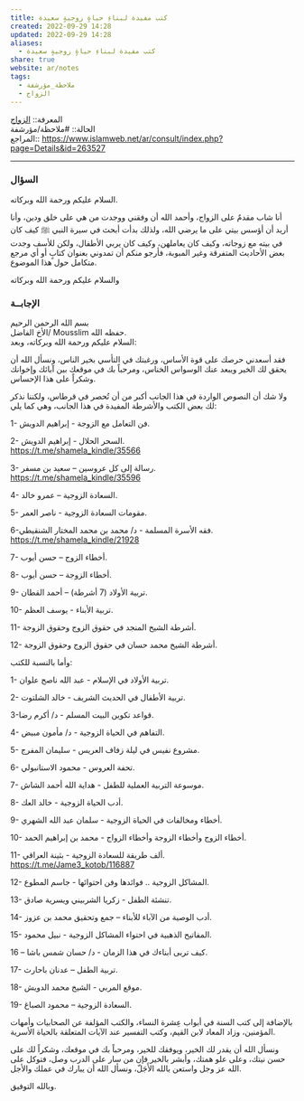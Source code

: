 ```yaml
---  
title: كتب مفيدة لبناءِ حياةٍ زوجيةٍ سعيدة  
created: 2022-09-29 14:28  
updated: 2022-09-29 14:28  
aliases:  
  - كتب مفيدة لبناءِ حياةٍ زوجيةٍ سعيدة  
share: true  
website: ar/notes  
tags:  
  - ملاحظة_مؤرشفة  
  - الزواج  
---  
```

  
  
  
المعرفة:: [الزواج](%D8%A7%D9%84%D8%B2%D9%88%D8%A7%D8%AC.md)  
الحالة:: #ملاحظة/مؤرشفة  
المراجع:: https://www.islamweb.net/ar/consult/index.php?page=Details&id=263527  
  
---  
  
### السؤال  
  
السلام عليكم ورحمة الله وبركاته.  
  
أنا شاب مقدمٌ على الزواج، وأحمد الله أن وفقني ووجدت من هي على خلق ودين، وأنا أريد أن أؤسس بيتي على ما يرضي الله، ولذلك بدأت أبحث في سيرة النبي ﷺ كيف كان في بيته مع زوجاته، وكيف كان يعاملهن، وكيف كان يربي الأطفال، ولكن للأسف وجدت بعض الأحاديث المتفرقة وغير المبوبة، فأرجو منكم أن تمدوني بعنوان كتابٍ أو أي مرجع متكامل حول هذا الموضوع.  
  
والسلام عليكم ورحمة الله وبركاته  
  
### الإجابــة  
  
بسم الله الرحمن الرحيم    
الأخ الفاضل/ Mousslim حفظه الله.    
السلام عليكم ورحمة الله وبركاته، وبعد:  
  
فقد أسعدني حرصك على قوة الأساس، ورغبتك في التأسي بخير الناس، ونسأل الله أن يحقق لك الخير ويبعد عنك الوسواس الخناس، ومرحباً بك في موقعك بين آبائك وإخوانك وشكراً على هذا الإحساس.  
  
ولا شك أن النصوص الواردة في هذا الجانب أكبر من أن تُحصر في قرطاس، ولكننا نذكر لك بعض الكتب والأشرطة المفيدة في هذا الجانب، وهي كما يلي:  
  
1- فن التعامل مع الزوجة - إبراهيم الدويش.  
  
2- السحر الحلال - إبراهيم الدويش.    
 https://t.me/shamela_kindle/35566  
  
3- رسالة إلى كل عروسين – سعيد بن مسفر.    
 https://t.me/shamela_kindle/35596  
  
4- السعادة الزوجية – عمرو خالد.  
  
5- مقومات السعادة الزوجية - ناصر العمر.  
  
6-فقه الأسرة المسلمة - د/ محمد بن محمد المختار الشنقيطي.    
https://t.me/shamela_kindle/21928  
  
7- أخطاء الزوج – حسن أيوب.  
  
8- أخطاء الزوجة – حسن أيوب.  
  
9- تربية الأولاد (7 أشرطة) – أحمد القطان.  
  
10- تربية الأبناء - يوسف العظم.  
  
11- أشرطة الشيخ المنجد في حقوق الزوج وحقوق الزوجة.  
  
12- أشرطة الشيخ محمد حسان في حقوق الزوج وحقوق الزوجة.  
  
وأما بالنسبة للكتب:  
  
1- تربية الأولاد في الإسلام - عبد الله ناصح علوان.  
  
2- تربية الأطفال في الحديث الشريف - خالد الشلتوت.  
  
3-قواعد تكوين البيت المسلم - د/ أكرم رضا.  
  
4- التفاهم في الحياة الزوجية - د/ مأمون مبيض.  
  
5- مشروع نفيس في ليلة زفاف العريس - سليمان المفرج.  
  
6- تحفة العروس - محمود الاستانبولي.  
  
7- موسوعة التربية العملية للطفل - هداية الله أحمد الشاش.  
  
8- أدب الحياة الزوجية - خالد العك.  
  
9- أخطاء ومخالفات في الحياة الزوجية - سلمان عبد الله الشهري.  
  
10- أخطاء الزوج وأخطاء الزوجة وأخطاء الزواج - محمد بن إبراهيم الحمد.  
  
11- ألف طريقة للسعادة الزوجية - بثينة العراقي.    
 https://t.me/Jame3_kotob/116887  
  
12- المشاكل الزوجية .. فوائدها وفن احتوائها - جاسم المطوع.  
  
13- تنشئة الطفل - زكريا الشربيني ويسرية صادق.  
  
14- أدب الوصية من الآباء للأبناء – جمع وتحقيق محمد بن عزوز.  
  
15- المفاتيح الذهبية في احتواء المشاكل الزوجية - نبيل محمود.  
  
16 – كيف تربى أبناءك في هذا الزمان - د/ حسان شمس باشا.  
  
17- تربية الطفل – عدنان باحارث.  
  
18- موقع المربي - الشيخ محمد الدويش.  
  
19- السعادة الزوجية – محمود الصباغ.  
  
بالإضافة إلى كتب السنة في أبواب عِشرة النساء، والكتب المؤلفة عن الصحابيات وأمهات المؤمنين، وزاد المعاد لابن القيم، وكتب التفسير عند الآيات المتعلقة بالحياة الأسرية.  
  
ونسأل الله أن يقدر لك الخير، ويوفقك للخير، ومرحباً بك في موقعك، وشكراً لك على حسن نيتك، وعلى علو همتك، وأبشر بالخير فإن من سار على الدرب وصل، فتوكل على الله عز وجل واستعن بالله الأَجَلّ، ونسأل الله أن يبارك في عملك والأجل.  
  
وبالله التوفيق.  
